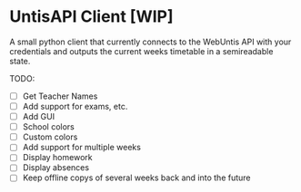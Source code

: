 # UntisAPI Client [WIP]

A small python client that currently connects to the WebUntis API with your credentials and outputs the current weeks timetable in a semireadable state.

TODO:

- [ ] Get Teacher Names
- [ ] Add support for exams, etc.
- [ ] Add GUI
- [ ] School colors
- [ ] Custom colors
- [ ] Add support for multiple weeks
- [ ] Display homework
- [ ] Display absences
- [ ] Keep offline copys of several weeks back and into the future
